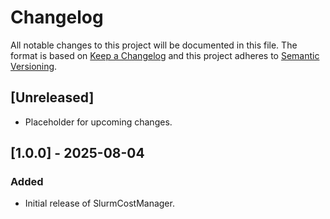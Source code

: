 # Changelog

All notable changes to this project will be documented in this file. The format is based on [Keep a Changelog](https://keepachangelog.com/en/1.0.0/) and this project adheres to [Semantic Versioning](https://semver.org/spec/v2.0.0.html).

## [Unreleased]
- Placeholder for upcoming changes.

## [1.0.0] - 2025-08-04
### Added
- Initial release of SlurmCostManager.

